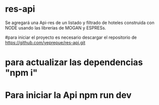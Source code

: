 # res-api

Se agregará una Api-res de un listado y filtrado de hoteles construida con NODE usando las librerías de MOGAN y ESPRESs. 

#para iniciar el proyecto es necesario descargar el repositorio de https://github.com/yeprepue/res-api.git

#  para actualizar las dependencias "npm i"

# Para iniciar la Api npm run dev


